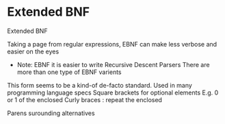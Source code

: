 # Extended BNF
Extended BNF

Taking a page from regular expressions, EBNF can make less verbose and easier on the eyes
  * Note: EBNF it is easier to write Recursive Descent Parsers
There are more than one type of EBNF varients

This form seems to be a kind-of de-facto standard. Used in many programming language specs
Square brackets for optional elements  E.g. 0 or 1 of the enclosed
Curly braces : repeat the enclosed


Parens surounding alternatives
